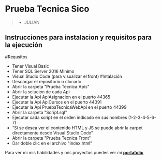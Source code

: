 # Prueba Tecnica Sico
> - JULIAN

## Instrucciones para instalacion y requisitos para la ejecución
#Requsitos
* Tener Visual Basic 
* Tener SQL Server 2016 Minimo
* Visual Studio Code (para visualizar el front)
#Intalación
* Descargar el repositorio o clonarlo
* Abrir la carpeta "Prueba Tecnica Apis"
* Abrir la solucion de cada Api
* Ejecutar la Api ApiAsignacion en el puerto 44365
* Ejecutar la Api ApiCursos en el puerto 44391
* Ejecutar la Api PruebaTecnicaWebApi en el puerto 44399
* Abrir la carpeta "Script.sql"
* Ejecutar cada script en el orden indicado en sus nombres (1-2-3-4-5-6-7)
* "Si se desea ver el contenido HTML y JS se puede abrir la carpet directamente desde Visual Studio Code"
* Abrir la carpeta "Prueba Tecnica Front"
* Dar doble clic en el archivo "index.html"


Para ver mi mis habilidades y mis proyectos puedes ver mi [**portafolio**](https://julianrodriguezportfolio.netlify.app/ "portafolio").
